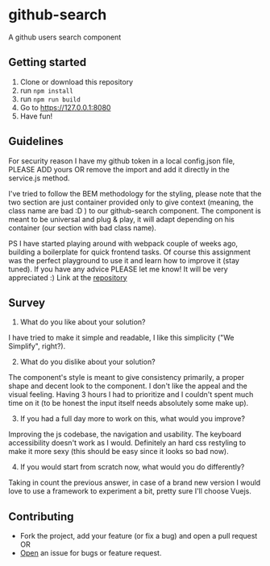 # github-search

A github users search component

## Getting started

1. Clone or download this repository
2. run `npm install`
3. run `npm run build`
4. Go to https://127.0.0.1:8080
5. Have fun!

## Guidelines

For security reason I have my github token in a local config.json file, PLEASE ADD yours OR remove the import and add it directly in the service.js method.

I've tried to follow the BEM methodology for the styling, please note that the two section are just container provided only to give context (meaning, the class name are bad :D ) to our github-search component.
The component is meant to be universal and plug & play, it will adapt depending on his container (our section with bad class name).

PS
I have started playing around with webpack couple of weeks ago, building a boilerplate for quick frontend tasks. Of course this assignment was the perfect playground to use it and learn how to improve it (stay tuned).
If you have any advice PLEASE let me know! It will be very appreciated :)
Link at the [repository](https://github.com/bernardodestefano/webpack-boilerplate)

## Survey

1. What do you like about your solution?
	 
I have tried to make it simple and readable, I like this simplicity ("We Simplify", right?).

2. What do you dislike about your solution?

The component's style is meant to give consistency primarily, a proper shape and decent look to the component. I don't like the appeal and the visual feeling. Having 3 hours I had to prioritize and I couldn't spent much time on it (to be honest the input itself needs absolutely some make up).


3. If you had a full day more to work on this, what would you improve?

Improving the js codebase, the navigation and usability. The keyboard accessibility doesn't work as I would. Definitely an hard css restyling to make it more sexy (this should be easy since it looks so bad now).

4. If you would start from scratch now, what would you do differently?

Taking in count the previous answer, in case of a brand new version I would love to use a framework to experiment a bit, pretty sure I'll choose Vuejs.

## Contributing

- Fork the project, add your feature (or fix a bug) and open a pull request OR
- [Open](https://github.com/bernardodestefano/github-search/issues) an issue for bugs or feature request.
